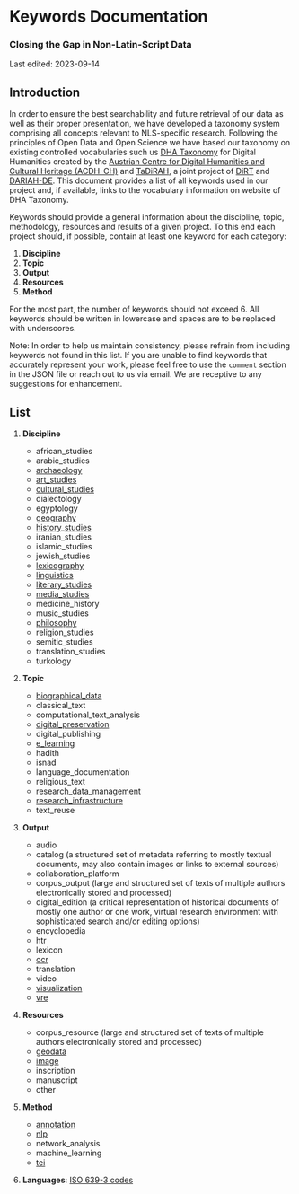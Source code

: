 # Keywords Documentation

### Closing the Gap in Non-Latin-Script Data

Last edited: 2023-09-14

## Introduction

In order to ensure the best searchability and future retrieval of our data as well as their proper presentation, we have developed a taxonomy system comprising all concepts relevant to NLS-specific research. Following the principles of Open Data and Open Science we have based our taxonomy on existing controlled vocabularies such us [DHA Taxonomy](https://vocabs.acdh.oeaw.ac.at/en/) for Digital Humanities created by the [Austrian Centre for Digital Humanities and Cultural Heritage (ACDH-CH)](https://www.oeaw.ac.at/acdh/) and [TaDiRAH](https://de.dariah.eu/tadirah), a joint project of [DiRT](http://dirtdirectory.org/) and [DARIAH-DE](https://de.dariah.eu/). This document provides a list of all keywords used in our project and, if available, links to the vocabulary information on website of DHA Taxonomy.

Keywords should provide a general information about the discipline, topic, methodology, resources and results of a given project. To this end each project should, if possible, contain at least one keyword for each category:

1. **Discipline**
2. **Topic**
3. **Output**
4. **Resources**
5. **Method**

For the most part, the number of keywords should not exceed 6. All keywords should be written in lowercase and spaces are to be replaced with underscores.

Note:
In order to help us maintain consistency, please refrain from including keywords not found in this list. If you are unable to find keywords that accurately represent your work, please feel free to use the `comment` section in the JSON file or reach out to us via email. We are receptive to any suggestions for enhancement.

## List

1. **Discipline**

   - african_studies
   - arabic_studies
   - [archaeology](https://vocabs.acdh.oeaw.ac.at/dhataxonomy/Concept29)
   - [art_studies](https://vocabs.acdh.oeaw.ac.at/dhataxonomy/Concept20)
   - [cultural_studies](https://vocabs.acdh.oeaw.ac.at/dhataxonomy/Concept30)
   - dialectology
   - egyptology
   - [geography](https://vocabs.acdh.oeaw.ac.at/dhataxonomy/Concept25)
   - [history_studies](https://vocabs.acdh.oeaw.ac.at/dhataxonomy/Concept32)
   - iranian_studies
   - islamic_studies
   - jewish_studies
   - [lexicography](https://vocabs.acdh.oeaw.ac.at/dhataxonomy/Concept27)
   - [linguistics](https://vocabs.acdh.oeaw.ac.at/dhataxonomy/Concept28)
   - [literary_studies](https://vocabs.acdh.oeaw.ac.at/dhataxonomy/Concept31)
   - [media_studies](https://vocabs.acdh.oeaw.ac.at/dhataxonomy/Concept23)
   - medicine_history
   - music_studies
   - [philosophy](https://vocabs.acdh.oeaw.ac.at/dhataxonomy/Concept26)
   - religion_studies
   - semitic_studies
   - translation_studies
   - turkology

2. **Topic**

   - [biographical_data](https://vocabs.acdh.oeaw.ac.at/dhataxonomy/Concept69)
   - classical_text
   - computational_text_analysis
   - [digital_preservation](https://vocabs.acdh.oeaw.ac.at/dhataxonomy/Concept70)
   - digital_publishing
   - [e_learning](https://vocabs.acdh.oeaw.ac.at/dhataxonomy/Concept58)
   - hadith
   - isnad
   - language_documentation
   - religious_text
   - [research_data_management](https://vocabs.acdh.oeaw.ac.at/dhataxonomy/Concept67.01)
   - [research_infrastructure](https://vocabs.acdh.oeaw.ac.at/dhataxonomy/Concept66)
   - text_reuse

3. **Output**

   - audio
   - catalog (a structured set of metadata referring to mostly textual documents, may also contain images or links to external sources)
   - collaboration_platform
   - corpus_output (large and structured set of texts of multiple authors electronically stored and processed)
   - digital_edition (a critical representation of historical documents of mostly one author or one work, virtual research environment with sophisticated search and/or editing options)
   - encyclopedia
   - htr
   - lexicon
   - [ocr](https://vocabs.dariah.eu/dha_taxonomy/en/page/Concept41)
   - translation
   - video
   - [visualization](https://vocabs.acdh.oeaw.ac.at/dhataxonomy/Concept51)
   - [vre](https://vocabs.acdh.oeaw.ac.at/dhataxonomy/Concept50)

4. **Resources**

   - corpus_resource (large and structured set of texts of multiple authors electronically stored and processed)
   - [geodata](https://vocabs.acdh.oeaw.ac.at/dhataxonomy/Concept36)
   - [image](https://vocabs.acdh.oeaw.ac.at/dhataxonomy/Concept38)
   - inscription
   - manuscript
   - other

5. **Method**

   - [annotation](https://vocabs.acdh.oeaw.ac.at/dhataxonomy/Concept52)
   - [nlp](https://vocabs.acdh.oeaw.ac.at/dhataxonomy/Concept48)
   - network_analysis
   - machine_learning
   - [tei](https://vocabs.dariah.eu/dha_taxonomy/en/page/Concept2.02)

6. **Languages**: [ISO 639-3 codes](https://iso639-3.sil.org/code_tables/639/data)
